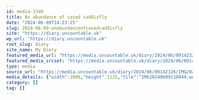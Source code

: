 ```yaml
---
id: media-3340
title: An abundance of cased caddisfly
date: "2024-06-09T14:23:25"
slug: 2024-06-09-anabundanceofcasedcaddisfly
site: "https://diary.uncountable.uk"
wp_url: "https://diary.uncountable.uk"
root_slug: diary
site_name: My Diary
featured_media_url: "https://media.uncountable.uk/diary/2024/06/09142326/IMG20240609110849.webp"
featured_media_srcset: "https://media.uncountable.uk/diary/2024/06/09142326/IMG20240609110849-300x169.webp 300w, https://media.uncountable.uk/diary/2024/06/09142326/IMG20240609110849-1024x576.webp 1024w, https://media.uncountable.uk/diary/2024/06/09142326/IMG20240609110849-150x150.webp 150w, https://media.uncountable.uk/diary/2024/06/09142326/IMG20240609110849-640x360.webp 640w, https://media.uncountable.uk/diary/2024/06/09142326/IMG20240609110849.webp 2000w"
type: media
source_url: "https://media.uncountable.uk/diary/2024/06/09142326/IMG20240609110849.webp"
media_details: {"width":2000,"height":1125,"file":"IMG20240609110849.webp","filesize":198378,"sizes":{"medium":{"file":"IMG20240609110849-300x169.webp","width":300,"height":169,"filesize":14874,"mime_type":"image/webp","source_url":"https://media.uncountable.uk/diary/2024/06/09142326/IMG20240609110849-300x169.webp"},"large":{"file":"IMG20240609110849-1024x576.webp","width":1024,"height":576,"filesize":101726,"mime_type":"image/webp","source_url":"https://media.uncountable.uk/diary/2024/06/09142326/IMG20240609110849-1024x576.webp"},"thumbnail":{"file":"IMG20240609110849-150x150.webp","width":150,"height":150,"filesize":7082,"mime_type":"image/webp","source_url":"https://media.uncountable.uk/diary/2024/06/09142326/IMG20240609110849-150x150.webp"},"mobwidth":{"file":"IMG20240609110849-640x360.webp","width":640,"height":360,"filesize":54450,"mime_type":"image/webp","source_url":"https://media.uncountable.uk/diary/2024/06/09142326/IMG20240609110849-640x360.webp"},"full":{"file":"IMG20240609110849.webp","width":2000,"height":1125,"mime_type":"image/webp","source_url":"https://media.uncountable.uk/diary/2024/06/09142326/IMG20240609110849.webp"}},"image_meta":{"aperture":"0","credit":"","camera":"","caption":"","created_timestamp":"0","copyright":"","focal_length":"0","iso":"0","shutter_speed":"0","title":"","orientation":"0","keywords":[]}}
category: []
tag: []
---
```


